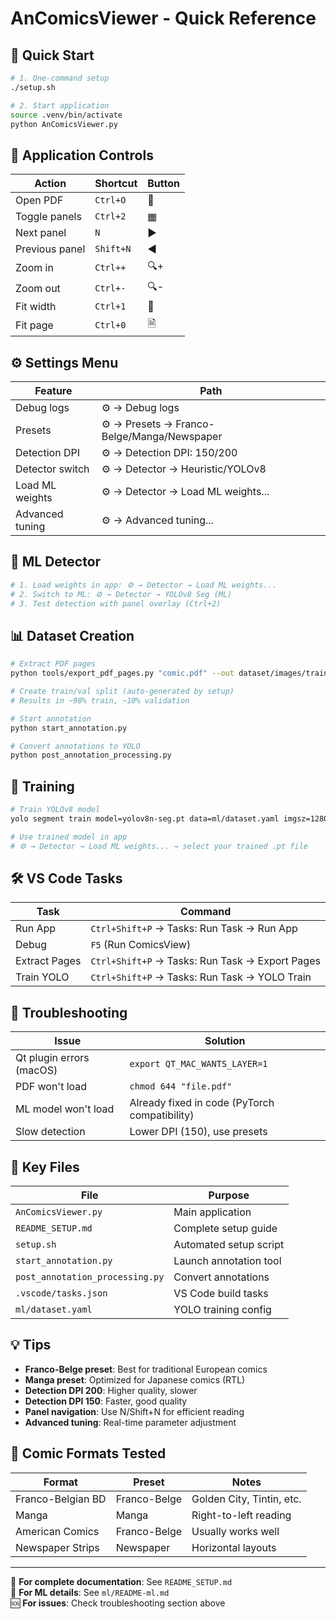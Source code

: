 # AnComicsViewer - Quick Reference

## 🚀 Quick Start

```bash
# 1. One-command setup
./setup.sh

# 2. Start application
source .venv/bin/activate
python AnComicsViewer.py
```

## 📱 Application Controls

| Action | Shortcut | Button |
|--------|----------|--------|
| Open PDF | `Ctrl+O` | 📂 |
| Toggle panels | `Ctrl+2` | ▦ |
| Next panel | `N` | ▶ |
| Previous panel | `Shift+N` | ◀ |
| Zoom in | `Ctrl++` | 🔍+ |
| Zoom out | `Ctrl+-` | 🔍- |
| Fit width | `Ctrl+1` | 📏 |
| Fit page | `Ctrl+0` | 🗎 |

## ⚙️ Settings Menu

| Feature | Path |
|---------|------|
| Debug logs | ⚙️ → Debug logs |
| Presets | ⚙️ → Presets → Franco-Belge/Manga/Newspaper |
| Detection DPI | ⚙️ → Detection DPI: 150/200 |
| Detector switch | ⚙️ → Detector → Heuristic/YOLOv8 |
| Load ML weights | ⚙️ → Detector → Load ML weights... |
| Advanced tuning | ⚙️ → Advanced tuning... |

## 🤖 ML Detector

```bash
# 1. Load weights in app: ⚙️ → Detector → Load ML weights...
# 2. Switch to ML: ⚙️ → Detector → YOLOv8 Seg (ML)
# 3. Test detection with panel overlay (Ctrl+2)
```

## 📊 Dataset Creation

```bash
# Extract PDF pages
python tools/export_pdf_pages.py "comic.pdf" --out dataset/images/train --dpi 300

# Create train/val split (auto-generated by setup)
# Results in ~90% train, ~10% validation

# Start annotation
python start_annotation.py

# Convert annotations to YOLO
python post_annotation_processing.py
```

## 🎯 Training

```bash
# Train YOLOv8 model
yolo segment train model=yolov8n-seg.pt data=ml/dataset.yaml imgsz=1280

# Use trained model in app
# ⚙️ → Detector → Load ML weights... → select your trained .pt file
```

## 🛠 VS Code Tasks

| Task | Command |
|------|---------|
| Run App | `Ctrl+Shift+P` → Tasks: Run Task → Run App |
| Debug | `F5` (Run ComicsView) |
| Extract Pages | `Ctrl+Shift+P` → Tasks: Run Task → Export Pages |
| Train YOLO | `Ctrl+Shift+P` → Tasks: Run Task → YOLO Train |

## 🐛 Troubleshooting

| Issue | Solution |
|-------|----------|
| Qt plugin errors (macOS) | `export QT_MAC_WANTS_LAYER=1` |
| PDF won't load | `chmod 644 "file.pdf"` |
| ML model won't load | Already fixed in code (PyTorch compatibility) |
| Slow detection | Lower DPI (150), use presets |

## 📁 Key Files

| File | Purpose |
|------|---------|
| `AnComicsViewer.py` | Main application |
| `README_SETUP.md` | Complete setup guide |
| `setup.sh` | Automated setup script |
| `start_annotation.py` | Launch annotation tool |
| `post_annotation_processing.py` | Convert annotations |
| `.vscode/tasks.json` | VS Code build tasks |
| `ml/dataset.yaml` | YOLO training config |

## 💡 Tips

- **Franco-Belge preset**: Best for traditional European comics
- **Manga preset**: Optimized for Japanese comics (RTL)
- **Detection DPI 200**: Higher quality, slower
- **Detection DPI 150**: Faster, good quality
- **Panel navigation**: Use N/Shift+N for efficient reading
- **Advanced tuning**: Real-time parameter adjustment

## 🎨 Comic Formats Tested

| Format | Preset | Notes |
|--------|--------|-------|
| Franco-Belgian BD | Franco-Belge | Golden City, Tintin, etc. |
| Manga | Manga | Right-to-left reading |
| American Comics | Franco-Belge | Usually works well |
| Newspaper Strips | Newspaper | Horizontal layouts |

---

📖 **For complete documentation**: See `README_SETUP.md`  
🔧 **For ML details**: See `ml/README-ml.md`  
🆘 **For issues**: Check troubleshooting section above
